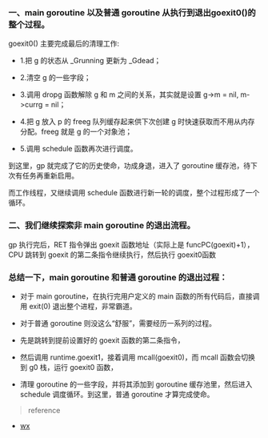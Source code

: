 

### 一、main goroutine 以及普通 goroutine 从执行到退出goexit0()的整个过程。



goexit0() 主要完成最后的清理工作:

* 1.把 g 的状态从 _Grunning 更新为 _Gdead；

* 2.清空 g 的一些字段；

* 3.调用 dropg 函数解除 g 和 m 之间的关系，其实就是设置 g->m = nil, m->currg = nil；

* 4.把 g 放入 p 的 freeg 队列缓存起来供下次创建 g 时快速获取而不用从内存分配。freeg 就是 g 的一个对象池；

* 5.调用 schedule 函数再次进行调度。

到这里，gp 就完成了它的历史使命，功成身退，进入了 goroutine 缓存池，待下次有任务再重新启用。

而工作线程，又继续调用 schedule 函数进行新一轮的调度，整个过程形成了一个循环。

### 二、我们继续探索非 main goroutine 的退出流程。

gp 执行完后，RET 指令弹出 goexit 函数地址（实际上是 funcPC(goexit)+1），CPU 跳转到 goexit 的第二条指令继续执行，然后执行 goexit0函数


### 总结一下，main goroutine 和普通 goroutine 的退出过程：

* 对于 main goroutine，在执行完用户定义的 main 函数的所有代码后，直接调用 exit(0) 退出整个进程，非常霸道。

* 对于普通 goroutine 则没这么“舒服”，需要经历一系列的过程。
 * 先是跳转到提前设置好的 goexit 函数的第二条指令，
 * 然后调用 runtime.goexit1，接着调用 mcall(goexit0)，而 mcall 函数会切换到 g0 栈，运行 goexit0 函数，
 * 清理 goroutine 的一些字段，并将其添加到 goroutine 缓存池里，然后进入 schedule 调度循环。到这里，普通 goroutine 才算完成使命。
 


> reference
* [wx](https://mp.weixin.qq.com/s/kwKqrT4BoeheM9MvSh-rLw)
